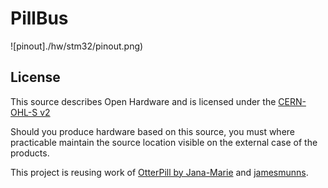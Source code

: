 # PillBus

![pinout]./hw/stm32/pinout.png)


## License

This source describes Open Hardware and is licensed under the [CERN-OHL-S v2](https://ohwr.org/cern_ohl_s_v2.txt)

Should you produce hardware based on this source, you must where practicable maintain the source location visible on the external case of the products.


This project is reusing work of [OtterPill by Jana-Marie](https://github.com/Jana-Marie/OtterPill) and [jamesmunns](https://github.com/jamesmunns/OtterPill-rs).
